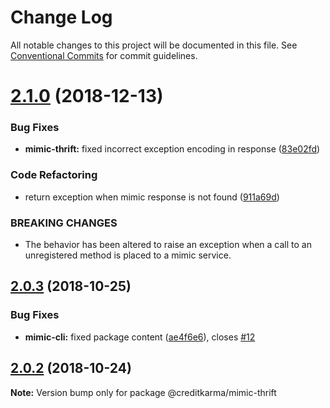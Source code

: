# Change Log

All notable changes to this project will be documented in this file.
See [Conventional Commits](https://conventionalcommits.org) for commit guidelines.

<a name="2.1.0"></a>
# [2.1.0](https://github.com/creditkarma/Mimic/tree/master/packages/mimic-thrift/compare/v2.0.3...v2.1.0) (2018-12-13)


### Bug Fixes

* **mimic-thrift:** fixed incorrect exception encoding in response ([83e02fd](https://github.com/creditkarma/Mimic/tree/master/packages/mimic-thrift/commit/83e02fd))


### Code Refactoring

* return exception when mimic response is not found ([911a69d](https://github.com/creditkarma/Mimic/tree/master/packages/mimic-thrift/commit/911a69d))


### BREAKING CHANGES

* The behavior has been altered to raise an exception when a call to an unregistered method is placed to a mimic service.





<a name="2.0.3"></a>
## [2.0.3](https://github.com/creditkarma/Mimic/tree/master/packages/mimic-thrift/compare/v2.0.2...v2.0.3) (2018-10-25)


### Bug Fixes

* **mimic-cli:** fixed package content ([ae4f6e6](https://github.com/creditkarma/Mimic/tree/master/packages/mimic-thrift/commit/ae4f6e6)), closes [#12](https://github.com/creditkarma/Mimic/tree/master/packages/mimic-thrift/issues/12)





<a name="2.0.2"></a>
## [2.0.2](https://github.com/creditkarma/Mimic/tree/master/packages/mimic-thrift/compare/v2.0.0...v2.0.2) (2018-10-24)

**Note:** Version bump only for package @creditkarma/mimic-thrift
